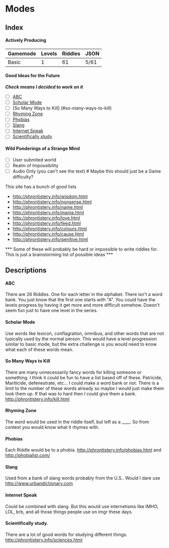 # Modes


## Index

#### Actively Producing

| Gamemode    | Levels | Riddles | JSON |
| ----------- | ------ | ------  | ---- |
|  Basic      |  1     |   61    | 5/61 |


#### Good Ideas for the Future

***Check means I decided to work on it***

- [ ] [ABC](#abc)
- [ ] [Scholar Mode](#scholar-mode)
- [ ] [So Many Ways to Kill] (#so-many-ways-to-kill)
- [ ] [Rhyming Zone](#rhyming-zone)
- [ ] [Phobias](#phobias)
- [ ] [Slang](#slang)
- [ ] [Internet Speak](#internet-speak)
- [ ] [Scientifically study](#scientifically-study)

#### Wild Ponderings of a Strange Mind

- [ ] User submited world
- [ ] Realm of Impossibility
- [ ] Audio Only (you can't see the text) # Maybe this should just be a Game difficulty?

This site has a bunch of good lists
* http://phrontistery.info/wisdom.html
* http://phrontistery.info/nonsense.html
* http://phrontistery.info/name.html
* http://phrontistery.info/mania.html
* http://phrontistery.info/love.html
* http://phrontistery.info/feed.html
* http://phrontistery.info/colours.html
* http://phrontistery.info/cause.html
* http://phrontistery.info/genitive.html

*** Some of these will probably be hard or impossible to write riddles for. This is just a brainstorming list of possible ideas ***

## Descriptions

#### ABC

There are 26 Riddles. One for each letter in the alphabet. There isn't a word bank. You just know that the first one starts with "A". You could have the levels progress by having it get more and more difficult somehow. Doesn't seem fun just to have one level in the series.

#### Scholar Mode

Use words like lexicon, conflagration, omnibus, and other words that are not typically used by the normal person. This would have a level progression similar to basic mode, but the extra challenge is you would need to know what each of these words mean.

#### So Many Ways to Kill

There are many unnecessarily fancy words for killing someone or something. I think it could be fun to have a list based off of these. Patricide, Mariticide, defenestrate, etc... I could make a word bank or not. There is a limit to the number of these words already so maybe I would just make them look them up. If that was to hard then I could give them a bank. http://phrontistery.info/kill.html

#### Rhyming Zone

The word would be used in the riddle itself, but left as a ____. So from context you would know what it rhymes with.

#### Phobias

Each Riddle would be to a phobia. http://phrontistery.info/phobias.html and http://phobialist.com/

#### Slang

Used from a bank of slang words probably from the U.S.. Would I dare use http://www.urbandictionary.com

#### Internet Speak

Could be combined with slang. But this would use internetisms like IMHO, LOL, brb, and all those things people use on imgr these days.

#### Scientifically study.

There are a lot of good words for studying different things. http://phrontistery.info/sciences.html




